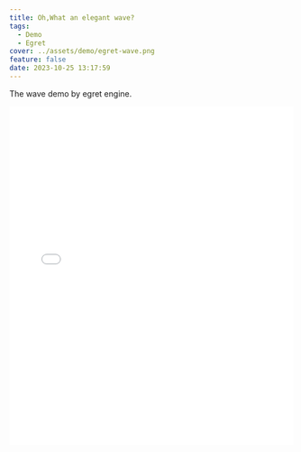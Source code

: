 ```yaml
---
title: Oh,What an elegant wave?
tags:
  - Demo
  - Egret
cover: ../assets/demo/egret-wave.png
feature: false
date: 2023-10-25 13:17:59
---
```

The wave demo by egret engine.
<iframe
width=100%
height=600
src='../assets/demo/egret-wave/index.html'
frameborder=0
></iframe>